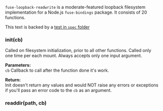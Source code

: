 `fuse-loopback-readwrite` is a moderate-featured loopback filesystem implementation for a Node.js `fuse-bindings` package. It consists of 20 functions.

This text is backed by a [test in `spec` folder](/spec/fuse-loopback-readwrite.spec.coffee)
### init(cb)
Called on filesystem initialization, prior to all other functions. Called only one time per each mount. Always accepts only one input argument.

**Parameters:**  
`cb` Callback to call after the function done it's work.

**Return:**  
Init doesn't return any values and would NOT raise any errors or exceptions if you'll pass an error code to the `cb` as an argument.

### readdir(path, cb)
